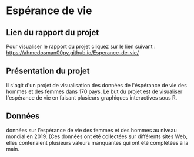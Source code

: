 # Espérance de vie

## Lien du rapport du projet

Pour visualiser le rapport du projet cliquez sur le lien suivant :
https://ahmedosman00py.github.io/Esperance-de-vie/

## Présentation du projet

Il s'agit d'un projet de visualisation des données de l'éspérance de vie des hommes et des femmes dans 170 pays.
Le but du projet est de visualiser l'espérance de vie en faisant plusieurs graphiques interactives sous R.

## Données

données sur l’espérance de vie des femmes et des hommes au niveau mondial en 2019. (Ces données ont été collectées sur différents sites Web, elles contenaient plusieurs valeurs manquantes qui ont été complétées à la main.
